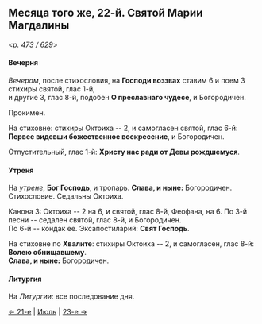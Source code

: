 
## Месяца того же, 22-й. Святой Марии Магдалины

<*p. 473 / 629*>

#### Вечерня

*Вечером*, после стихословия, на **Господи воззвах** ставим 6 и поем 3 стихиры святой, глас 1-й,  
и другие 3, глас 8-й, подобен **О преславнаго чудесе**, и Богородичен.  

Прокимен. 

На стиховне: стихиры Октоиха -- 2, и самогласен святой, глас 6-й: **Первее видевши божественное воскресение**, 
и Богородичен.   

Отпустительный, глас 1-й: **Христу нас ради от Девы рождшемуся**. 

#### Утреня

На *утрене*, **Бог Господь**, и тропарь. **Слава, и ныне:** Богородичен.
Стихословие. Седальны Октоиха.  

Канона 3: Октоиха -- 2 на 6, и святой, глас 8-й, Феофана, на 6. 
По 3-й песни -- седален святой, глас 8-й, и Богородичен.  
По 6-й -- кондак ее. 
Эксапостиларий: **Свят Господь**. 

На стиховне по **Хвалите**: стихиры Октоиха -- 2, и самогласен, глас 8-й: **Волею обнищавшему**.  
**Слава, и ныне:** Богородичен. 

#### Литургия

На *Литургии*: все последование дня.
 
[← 21-е](07_21_EUR.ru.md) | [Июль](README.md#22-й) | [23-е →](07_23_EUR.ru.md)

